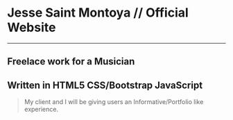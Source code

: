 Jesse Saint Montoya // Official Website
=========
***
Freelace work for a Musician
---------

Written in HTML5 CSS/Bootstrap JavaScript
---------
>  My client and I will be giving users an Informative/Portfolio like experience.
